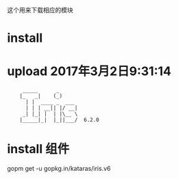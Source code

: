 这个用来下载相应的模块
# install

# upload 2017年3月2日9:31:14

         _____      _
        |_   _|    (_)
          | |  ____ _  ___
          | | | __|| |/ __|
         _| |_| |  | |\__ \
        |_____|_|  |_||___/  6.2.0

# install 组件
 
gopm get -u gopkg.in/kataras/iris.v6
 

 
